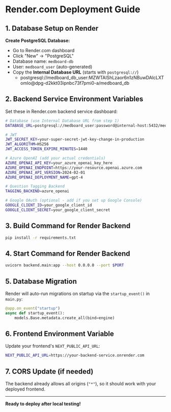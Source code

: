 # Render.com Deployment Guide

## 1. Database Setup on Render

**Create PostgreSQL Database:**
- Go to Render.com dashboard
- Click "New" → "PostgreSQL"
- Database name: `medboard-db`
- User: `medboard_user` (auto-generated)
- Copy the **Internal Database URL** (starts with `postgresql://`)
     - postgresql://medboard_db_user:MZWTAlShLzaor6n1zNBuwDAlcLXTomIo@dpg-d2kkt03ipnbc73f7pmi0-a/medboard_db

## 2. Backend Service Environment Variables

Set these in Render.com backend service dashboard:

```bash
# Database (use Internal Database URL from step 1)
DATABASE_URL=postgresql://medboard_user:password@internal-host:5432/medboard_db

# JWT
JWT_SECRET_KEY=your-super-secret-jwt-key-change-in-production
JWT_ALGORITHM=HS256
JWT_ACCESS_TOKEN_EXPIRE_MINUTES=1440

# Azure OpenAI (add your actual credentials)
AZURE_OPENAI_API_KEY=your_azure_openai_key_here
AZURE_OPENAI_ENDPOINT=https://your-resource.openai.azure.com
AZURE_OPENAI_API_VERSION=2024-02-01
AZURE_OPENAI_DEPLOYMENT_NAME=gpt-4

# Question Tagging Backend
TAGGING_BACKEND=azure_openai

# Google OAuth (optional - add if you set up Google Console)
GOOGLE_CLIENT_ID=your_google_client_id
GOOGLE_CLIENT_SECRET=your_google_client_secret
```

## 3. Build Command for Render Backend

```bash
pip install -r requirements.txt
```

## 4. Start Command for Render Backend

```bash
uvicorn backend.main:app --host 0.0.0.0 --port $PORT
```

## 5. Database Migration

Render will auto-run migrations on startup via the `startup_event()` in `main.py`:
```python
@app.on_event("startup")
async def startup_event():
    models.Base.metadata.create_all(bind=engine)
```

## 6. Frontend Environment Variable

Update your frontend's `NEXT_PUBLIC_API_URL`:
```bash
NEXT_PUBLIC_API_URL=https://your-backend-service.onrender.com
```

## 7. CORS Update (if needed)

The backend already allows all origins (`"*"`), so it should work with your deployed frontend.

---

**Ready to deploy after local testing!**
